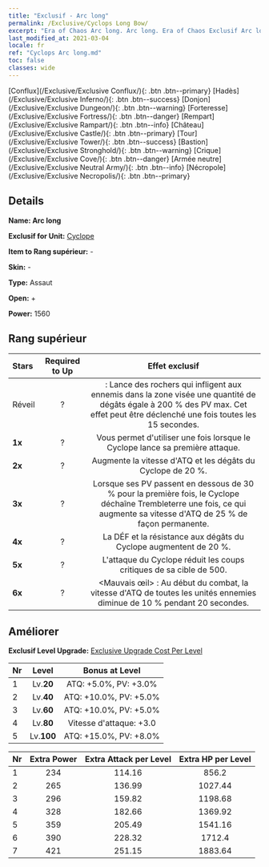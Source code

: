 ```yaml
---
title: "Exclusif - Arc long"
permalink: /Exclusive/Cyclops Long Bow/
excerpt: "Era of Chaos Arc long. Arc long. Era of Chaos Exclusif Arc long. Cyclope Exclusif."
last_modified_at: 2021-03-04
locale: fr
ref: "Cyclops Arc long.md"
toc: false
classes: wide
---
```

 [Conflux](/Exclusive/Exclusive Conflux/){: .btn .btn--primary} [Hadès](/Exclusive/Exclusive Inferno/){: .btn .btn--success} [Donjon](/Exclusive/Exclusive Dungeon/){: .btn .btn--warning} [Forteresse](/Exclusive/Exclusive Fortress/){: .btn .btn--danger} [Rempart](/Exclusive/Exclusive Rampart/){: .btn .btn--info} [Château](/Exclusive/Exclusive Castle/){: .btn .btn--primary} [Tour](/Exclusive/Exclusive Tower/){: .btn .btn--success} [Bastion](/Exclusive/Exclusive Stronghold/){: .btn .btn--warning} [Crique](/Exclusive/Exclusive Cove/){: .btn .btn--danger} [Armée neutre](/Exclusive/Exclusive Neutral Army/){: .btn .btn--info} [Nécropole](/Exclusive/Exclusive Necropolis/){: .btn .btn--primary} 

## Details
 **Name: Arc long** 

 **Exclusif for Unit:** [Cyclope](/units/Cyclops/) 

 **Item to Rang supérieur:** -

 **Skin:** -

 **Type:** Assaut

 **Open:** +

 **Power:** 1560

## Rang supérieur

  |     Stars    |  Required to Up | Effet exclusif |
  |:-------------|:---------------:|:---------------:|
  |  Réveil  | ? | <Lancer de rocher> : Lance des rochers qui infligent aux ennemis dans la zone visée une quantité de dégâts égale à 200 % des PV max. Cet effet peut être déclenché une fois toutes les 15 secondes. |
  | **1x** <i class="fas fa-star"/> | ? | Vous permet d'utiliser <Lancer de rocher> une fois lorsque le Cyclope lance sa première attaque. |
  | **2x** <i class="fas fa-star"/> | ? | Augmente la vitesse d'ATQ et les dégâts du Cyclope de 20 %. |
  | **3x** <i class="fas fa-star"/> | ? | Lorsque ses PV passent en dessous de 30 % pour la première fois, le Cyclope déchaîne Trembleterre une fois, ce qui augmente sa vitesse d'ATQ de 25 % de façon permanente. |
  | **4x** <i class="fas fa-star"/> | ? | La DÉF et la résistance aux dégâts du Cyclope augmentent de 20 %. |
  | **5x** <i class="fas fa-star"/> | ? | L'attaque du Cyclope réduit les coups critiques de sa cible de 500. |
  | **6x** <i class="fas fa-star"/> | ? | <Mauvais œil> : Au début du combat, la vitesse d'ATQ de toutes les unités ennemies diminue de 10 % pendant 20 secondes. |


## Améliorer
 **Exclusif Level Upgrade:** [Exclusive Upgrade Cost Per Level](/Exclusive/ExclusiveUpgradeCostPerLevel/)

  |  Nr  |   Level  | Bonus at Level |
  |:-----|:--------:|:--------------:|
  | 1 | Lv.**20** | ATQ: +5.0%, PV: +3.0% |
  | 2 | Lv.**40** | ATQ: +10.0%, PV: +5.0% |
  | 3 | Lv.**60** | ATQ: +10.0%, PV: +5.0% |
  | 4 | Lv.**80** | Vitesse d'attaque: +3.0 |
  | 5 | Lv.**100** | ATQ: +15.0%, PV: +8.0% |


  |  Nr  |  Extra Power | Extra Attack per Level | Extra HP per Level |
  |:-----|:--------:|:--------:|:--------:|
  | 1 | 234 | 114.16 | 856.2 |
  | 2 | 265 | 136.99 | 1027.44 |
  | 3 | 296 | 159.82 | 1198.68 |
  | 4 | 328 | 182.66 | 1369.92 |
  | 5 | 359 | 205.49 | 1541.16 |
  | 6 | 390 | 228.32 | 1712.4 |
  | 7 | 421 | 251.15 | 1883.64 |


